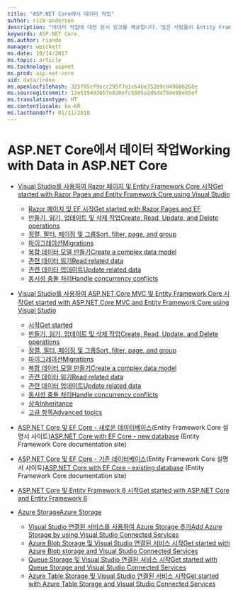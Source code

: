 ```yaml
---
title: "ASP.NET Core에서 데이터 작업"
author: rick-anderson
description: "데이터 작업에 대한 문서 링크를 제공합니다. 많은 사람들이 Entity Framework Core를 사용합니다."
keywords: ASP.NET Core,
ms.author: riande
manager: wpickett
ms.date: 10/14/2017
ms.topic: article
ms.technology: aspnet
ms.prod: asp.net-core
uid: data/index
ms.openlocfilehash: 325f95cf9ecc295f7a1c646e352b9cd496b6268e
ms.sourcegitcommit: 12e5194936b7e820efc5505a2d5d4f84e88eb5ef
ms.translationtype: HT
ms.contentlocale: ko-KR
ms.lasthandoff: 01/11/2018
---
```

# <a name="working-with-data-in-aspnet-core"></a><span data-ttu-id="b16b4-105">ASP.NET Core에서 데이터 작업</span><span class="sxs-lookup"><span data-stu-id="b16b4-105">Working with Data in ASP.NET Core</span></span> 

* [<span data-ttu-id="b16b4-106">Visual Studio를 사용하여 Razor 페이지 및 Entity Framework Core 시작</span><span class="sxs-lookup"><span data-stu-id="b16b4-106">Get started with Razor Pages and Entity Framework Core using Visual Studio</span></span>](xref:data/ef-rp/index)

   * [<span data-ttu-id="b16b4-107">Razor 페이지 및 EF 시작</span><span class="sxs-lookup"><span data-stu-id="b16b4-107">Get started with Razor Pages and EF</span></span>](xref:data/ef-rp/intro)
   * [<span data-ttu-id="b16b4-108">만들기, 읽기, 업데이트 및 삭제 작업</span><span class="sxs-lookup"><span data-stu-id="b16b4-108">Create, Read, Update, and Delete operations</span></span>](xref:data/ef-rp/crud)
   * [<span data-ttu-id="b16b4-109">정렬, 필터, 페이징 및 그룹</span><span class="sxs-lookup"><span data-stu-id="b16b4-109">Sort, filter, page, and group</span></span>](xref:data/ef-rp/sort-filter-page)
   * [<span data-ttu-id="b16b4-110">마이그레이션</span><span class="sxs-lookup"><span data-stu-id="b16b4-110">Migrations</span></span>](xref:data/ef-rp/migrations)
   * [<span data-ttu-id="b16b4-111">복합 데이터 모델 만들기</span><span class="sxs-lookup"><span data-stu-id="b16b4-111">Create a complex data model</span></span>](xref:data/ef-rp/complex-data-model)
   * [<span data-ttu-id="b16b4-112">관련 데이터 읽기</span><span class="sxs-lookup"><span data-stu-id="b16b4-112">Read related data</span></span>](xref:data/ef-rp/read-related-data)
   * [<span data-ttu-id="b16b4-113">관련 데이터 업데이트</span><span class="sxs-lookup"><span data-stu-id="b16b4-113">Update related data</span></span>](xref:data/ef-rp/update-related-data)
   * [<span data-ttu-id="b16b4-114">동시성 충돌 처리</span><span class="sxs-lookup"><span data-stu-id="b16b4-114">Handle concurrency conflicts</span></span>](xref:data/ef-rp/concurrency)

*   [<span data-ttu-id="b16b4-115">Visual Studio를 사용하여 ASP.NET Core MVC 및 Entity Framework Core 시작</span><span class="sxs-lookup"><span data-stu-id="b16b4-115">Get started with ASP.NET Core MVC and Entity Framework Core using Visual Studio</span></span>](ef-mvc/index.md)
    *   [<span data-ttu-id="b16b4-116">시작</span><span class="sxs-lookup"><span data-stu-id="b16b4-116">Get started</span></span>](ef-mvc/intro.md)
    *   [<span data-ttu-id="b16b4-117">만들기, 읽기, 업데이트 및 삭제 작업</span><span class="sxs-lookup"><span data-stu-id="b16b4-117">Create, Read, Update, and Delete operations</span></span>](xref:data/ef-mvc/crud)
    *   [<span data-ttu-id="b16b4-118">정렬, 필터, 페이징 및 그룹</span><span class="sxs-lookup"><span data-stu-id="b16b4-118">Sort, filter, page, and group</span></span>](xref:data/ef-mvc/sort-filter-page)
    *   [<span data-ttu-id="b16b4-119">마이그레이션</span><span class="sxs-lookup"><span data-stu-id="b16b4-119">Migrations</span></span>](xref:data/ef-mvc/migrations)
    *   [<span data-ttu-id="b16b4-120">복합 데이터 모델 만들기</span><span class="sxs-lookup"><span data-stu-id="b16b4-120">Create a complex data model</span></span>](ef-mvc/complex-data-model.md)
    *   [<span data-ttu-id="b16b4-121">관련 데이터 읽기</span><span class="sxs-lookup"><span data-stu-id="b16b4-121">Read related data</span></span>](ef-mvc/read-related-data.md)
    *   [<span data-ttu-id="b16b4-122">관련 데이터 업데이트</span><span class="sxs-lookup"><span data-stu-id="b16b4-122">Update related data</span></span>](ef-mvc/update-related-data.md)
    *   [<span data-ttu-id="b16b4-123">동시성 충돌 처리</span><span class="sxs-lookup"><span data-stu-id="b16b4-123">Handle concurrency conflicts</span></span>](ef-mvc/concurrency.md)
    *   [<span data-ttu-id="b16b4-124">상속</span><span class="sxs-lookup"><span data-stu-id="b16b4-124">Inheritance</span></span>](ef-mvc/inheritance.md)
    *   [<span data-ttu-id="b16b4-125">고급 항목</span><span class="sxs-lookup"><span data-stu-id="b16b4-125">Advanced topics</span></span>](ef-mvc/advanced.md)
* <span data-ttu-id="b16b4-126">[ASP.NET Core 및 EF Core - 새로운 데이터베이스](https://docs.microsoft.com/ef/core/get-started/aspnetcore/new-db)(Entity Framework Core 설명서 사이트)</span><span class="sxs-lookup"><span data-stu-id="b16b4-126">[ASP.NET Core with EF Core - new database](https://docs.microsoft.com/ef/core/get-started/aspnetcore/new-db) (Entity Framework Core documentation site)</span></span>
* <span data-ttu-id="b16b4-127">[ASP.NET Core 및 EF Core - 기존 데이터베이스](https://docs.microsoft.com/ef/core/get-started/aspnetcore/existing-db)(Entity Framework Core 설명서 사이트)</span><span class="sxs-lookup"><span data-stu-id="b16b4-127">[ASP.NET Core with EF Core - existing database](https://docs.microsoft.com/ef/core/get-started/aspnetcore/existing-db) (Entity Framework Core documentation site)</span></span>
*   [<span data-ttu-id="b16b4-128">ASP.NET Core 및 Entity Framework 6 시작</span><span class="sxs-lookup"><span data-stu-id="b16b4-128">Get started with ASP.NET Core and Entity Framework 6</span></span>](entity-framework-6.md)
*   [<span data-ttu-id="b16b4-129">Azure Storage</span><span class="sxs-lookup"><span data-stu-id="b16b4-129">Azure Storage</span></span>](azure-storage/index.md)
    *   [<span data-ttu-id="b16b4-130">Visual Studio 연결된 서비스를 사용하여 Azure Storage 추가</span><span class="sxs-lookup"><span data-stu-id="b16b4-130">Add Azure Storage by using Visual Studio Connected Services</span></span>](https://azure.microsoft.com/documentation/articles/vs-azure-tools-connected-services-storage/)
    *   [<span data-ttu-id="b16b4-131">Azure Blob Storage 및 Visual Studio 연결된 서비스 시작</span><span class="sxs-lookup"><span data-stu-id="b16b4-131">Get started with Azure Blob storage and Visual Studio Connected Services</span></span>](https://azure.microsoft.com/documentation/articles/vs-storage-aspnet5-getting-started-blobs/)
    *   [<span data-ttu-id="b16b4-132">Queue Storage 및 Visual Studio 연결된 서비스 시작</span><span class="sxs-lookup"><span data-stu-id="b16b4-132">Get started with Queue Storage and Visual Studio Connected Services</span></span>](https://azure.microsoft.com/documentation/articles/vs-storage-aspnet5-getting-started-queues/)
    *   [<span data-ttu-id="b16b4-133">Azure Table Storage 및 Visual Studio 연결된 서비스 시작</span><span class="sxs-lookup"><span data-stu-id="b16b4-133">Get started with Azure Table Storage and Visual Studio Connected Services</span></span>](https://azure.microsoft.com/documentation/articles/vs-storage-aspnet5-getting-started-tables/)

